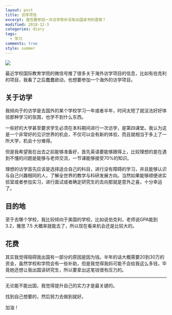 ```yaml
---
layout: post
title: 访学项目
excerpt: 是否要参加一次访学弥补没有出国读书的遗憾？
modified: 2018-12-3
categories: diary
tags:
  - 学习
comments: true
style: summer
---
```


![](https://images.unsplash.com/photo-1504281392442-ff92082f7200?ixlib=rb-0.3.5&ixid=eyJhcHBfaWQiOjEyMDd9&s=81a291b6790b7f6940c7bfe1ec87417d&auto=format&fit=crop&w=1351&q=80)

最近学校国际教育学院的微信号推了很多关于海外访学项目的信息，比如有伯克利的项目，我看了之后蠢蠢欲动，也想要参加一个海外的访学项目。

## 关于访学

我倾向于的访学是去国外的某个学校学习一年或者半年，时间太短了就没法好好体验那种学习的氛围，也学不到什么东西。

一些好的大学甚至要求学生必须在本科期间进行一次访学，是第四课堂。我认为这是一个非常好的见识世界的机会，不仅可以会有新的体验，而且就相当于多上了一所大学，机会十分难得。

但是我希望我在出去之前能够准备好，首先英语要能够跟得上，比较理想的是在遇到不懂的问题是能够与老师交流，一节课能够接受70%的知识。

理想的访学首先应该是选择适合自己的科目，进行没有障碍的学习，并且能够认识与自己兴趣相同的人，了解全世界的教学与科研发展方向。当然如果能够顺便进实验室或者参加实习，进行面试或者确定研究生的去向那就是意外之喜，十分幸运了。

## 目的地

至于去哪个学校，我比较倾向于美国的学校，比如说伯克利，老师说GPA能到3.2，雅思 7.5 大概率就能去了，所以现在看来机会还是比较大的。

## 花费

其实我觉得阻碍我出国有一部分的原因是因为钱。半年的话大概需要20到30万的资金，虽然学校和学院会有一些补助，但是我觉得我妈可能不会给我这么多钱，毕竟她还想让我出国读研究生，所以要拿出这笔钱很有压力的。

---

无论能不能出国，我觉得提升自己的实力才是最关键的。

找到自己想要的，然后努力去做到就好。

加油！
